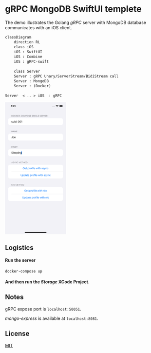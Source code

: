 # gRPC MongoDB SwiftUI templete

The demo illustrates the Golang *gRPC* server with MongoDB database communicates with an iOS client.

```mermaid
classDiagram
	direction RL
	class iOS
	iOS : SwiftUI
	iOS : Combine
	iOS : gRPC-swift
	
	class Server
	Server : gRPC Unary/ServerStream/BidiStream call
	Server : MongoDB
	Server : (Docker)
	
Server  < .. > iOS  : gRPC 
```



<img width="200" src="./ScreenShot.png"/>

## Logistics

#### Run the server

```shell
docker-compose up
```

#### And then run the *Storage* XCode Project.


## Notes
gRPC expose port is `localhost:50051`.

*mongo-express* is available at `localhost:8081`.


## License
[MIT](https://github.com/itsjohnye/grpc-helloworld-swiftui-client/blob/main/LICENSE)
